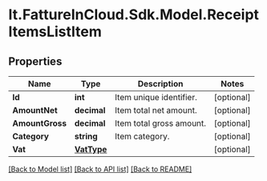 # It.FattureInCloud.Sdk.Model.ReceiptItemsListItem

## Properties

Name | Type | Description | Notes
------------ | ------------- | ------------- | -------------
**Id** | **int** | Item unique identifier. | [optional] 
**AmountNet** | **decimal** | Item total net amount. | [optional] 
**AmountGross** | **decimal** | Item total gross amount. | [optional] 
**Category** | **string** | Item category. | [optional] 
**Vat** | [**VatType**](VatType.md) |  | [optional] 

[[Back to Model list]](../README.md#documentation-for-models) [[Back to API list]](../README.md#documentation-for-api-endpoints) [[Back to README]](../README.md)

